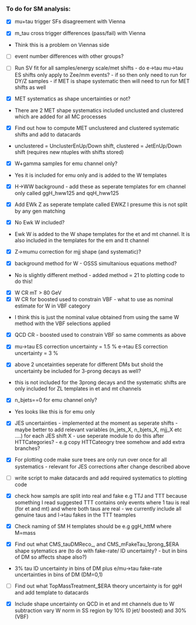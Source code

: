 ### To do for SM analysis:

- [x] mu+tau trigger SFs disagreement with Vienna

- [x] m_tau cross trigger differences (pass/fail) with Vienna
- Think this is a problem on Viennas side

- [ ] event number differences with other groups?

- [ ] Run SV fit for all samples/energy scale/met shifts - do e->tau mu->tau ES shifts only apply to Zee/mm events? - if so then only need to run for DY/Z samples - if MET is shape systematic then will need to run for MET shifts as well

- [x] MET systematics as shape uncertainties or not?
- There are 2 MET shape systematics included unclusted and clustered which are added for all MC processes

- [x] Find out how to compute MET unclustered and clustered systematic shifts and add to datacards
- unclustered = UnclusterEnUp/Down shift, clustered = JetEnUp/Down shift (requires new ntuples with shifts stored)

- [x] W+gamma samples for emu channel only?
- Yes it is included for emu only and is added to the W templates

- [x] H->WW background - add these as seperate templates for em channel only called ggH_hww125 and qqH_hww125

- [x] Add EWk Z as seperate template called EWKZ I presume this is not split by any gen matching

- [x] No Ewk W included?
- Ewk W is added to the W shape templates for the et and mt channel. It is also included in the templates for the em and tt channel

- [x] Z->mumu correction for mjj shape (and systematic)?

- [x] background method for W - OSSS simultanious equations method?
- No is slightly different method - added method = 21 to plotting code to do this!

- [x] W CR mT > 80 GeV
- [x] W CR for boosted used to constrain VBF - what to use as nominal estimate for W in VBF category
- I think this is just the nominal value obtained from using the same W method with the VBF selections applied
- [x] QCD CR - boosted used to constrain VBF so same comments as above

- [x] mu->tau ES correction uncertainty = 1.5 %
e->tau ES correction uncertainty = 3 % 

- [x] above 2 uncetainties seperate for different DMs but shold the uncertainty be included for 3-prong decays as well?
- this is not included  for the 3prong decays and the systematic shifts are only included for ZL templates in et and mt channels

- [x] n_bjets==0 for emu channel only?
- Yes looks like this is for emu only

- [x] JES uncertainties - implemented at the moment as seperate shifts - maybe better to add relevant variables (n_jets_X, n_bjets_X, mjj_X etc ....) for each JES shift X - use seperate module to do this after HTTCategories? - e.g copy HTTCateogry tree somehow and add extra branches?

- [x] For plotting code make sure trees are only run over once for all systematics - relevant for JES corrections after change described above

- [ ] write script to make datacards and add required systematics to plotting code

- [x] check how sampls are split into real and fake e.g TTJ and TTT because something I read suggested TTT contains only events where 1 tau is real (for et and mt) and where both taus are real - we currently include all genuine taus and l->tau fakes in the TTT teamples

- [x] Check naming of SM H templates should be e.g ggH_httM where M=mass

- [x] Find out what CMS_tauDMReco_, and CMS_mFakeTau_1prong_$ERA shape sytematics are (to do with fake-rate/ ID uncertainty? - but in bins of DM so affects shape also?)
- 3% tau ID uncertainty in bins of DM plus e/mu->tau fake-rate uncertainties in bins of DM (DM=0,1)

- [ ] Find out what TopMassTreatment_$ERA theory uncertainty is for ggH and add template to datacards

- [x] Include shape uncertainty on QCD in et and mt channels due to W subtraction vary W norm in SS region by 10% (0 jet/ boosted) and 30% (VBF)

